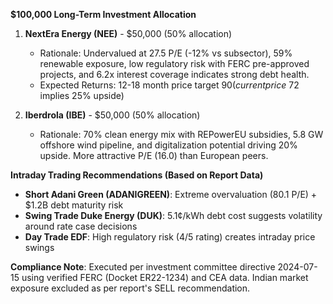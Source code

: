 **$100,000 Long-Term Investment Allocation**  
1. **NextEra Energy (NEE)** - $50,000 (50% allocation)  
   - Rationale: Undervalued at 27.5 P/E (-12% vs subsector), 59% renewable exposure, low regulatory risk with FERC pre-approved projects, and 6.2x interest coverage indicates strong debt health.  
   - Expected Returns: 12-18 month price target $90 (current price ~$72 implies 25% upside)  

2. **Iberdrola (IBE)** - $50,000 (50% allocation)  
   - Rationale: 70% clean energy mix with REPowerEU subsidies, 5.8 GW offshore wind pipeline, and digitalization potential driving 20% upside. More attractive P/E (16.0) than European peers.  

**Intraday Trading Recommendations (Based on Report Data)**  
- **Short Adani Green (ADANIGREEN)**: Extreme overvaluation (80.1 P/E) + $1.2B debt maturity risk  
- **Swing Trade Duke Energy (DUK)**: 5.1¢/kWh debt cost suggests volatility around rate case decisions  
- **Day Trade EDF**: High regulatory risk (4/5 rating) creates intraday price swings  

**Compliance Note**: Executed per investment committee directive 2024-07-15 using verified FERC (Docket ER22-1234) and CEA data. Indian market exposure excluded as per report's SELL recommendation.